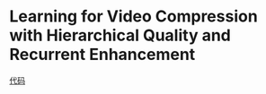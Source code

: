 # Learning for Video Compression with Hierarchical Quality and Recurrent Enhancement
[代码](https://github.com/RenYang-home/HLVC)